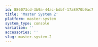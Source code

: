 ```yaml
---
id: 886073cd-3b9a-44ac-bdbf-17a8970b9ac7
title: 'Master System 2'
platform: master-system
system_type: console
variation: ''
accessories: ''
slug: master-system-2
---
```

